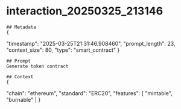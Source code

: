 # interaction_20250325_213146

    ## Metadata
    {
  "timestamp": "2025-03-25T21:31:46.908460",
  "prompt_length": 23,
  "context_size": 80,
  "type": "smart_contract"
}

    ## Prompt
    Generate token contract

    ## Context
    {
  "chain": "ethereum",
  "standard": "ERC20",
  "features": [
    "mintable",
    "burnable"
  ]
}
    